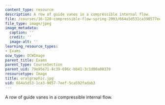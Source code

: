 ```yaml
---
content_type: resource
description: A row of guide vanes in a compressible internal flow.
file: /courses/16-120-compressible-flow-spring-2003/664a5d531ca390577eef5ca592fadab3_oralgraphic.jpg
file_type: image/jpeg
image_metadata:
  caption: ''
  credit: ''
  image-alt: ''
learning_resource_types:
- Exams
ocw_type: OCWImage
parent_title: Exams
parent_type: CourseSection
parent_uid: 79e95e71-4c39-696c-bb41-3c1d00a08370
resourcetype: Image
title: oralgraphic.jpg
uid: 664a5d53-1ca3-9057-7eef-5ca592fadab3
---
```

A row of guide vanes in a compressible internal flow.